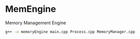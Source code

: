 # MemEngine
Memory Management Engine


```sh
g++ -o memoryEngine main.cpp Process.cpp MemoryManager.cpp
```